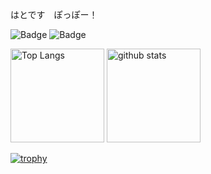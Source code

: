 はとです　ぽっぽー！


![Badge](https://cp-logo.vercel.app/atcoder/Kyo_s_s)
![Badge](https://cp-logo.vercel.app/codeforces/Kyo_s_s)


<!--
**Kyo-s-s/Kyo-s-s** is a ✨ _special_ ✨ repository because its `README.md` (this file) appears on your GitHub profile.

Here are some ideas to get you started:

- 🔭 I’m currently working on ...
- 🌱 I’m currently learning ...
- 👯 I’m looking to collaborate on ...
- 🤔 I’m looking for help with ...
- 💬 Ask me about ...
- 📫 How to reach me: ...
- 😄 Pronouns: ...
- ⚡ Fun fact: ...
-->

<p align="left"> 
  <img alt="Top Langs" height="150px" src="https://github-readme-stats.vercel.app/api/top-langs/?username=Kyo-s-s&layout=compact&count_private=true&show_icons=true&theme=onedark" />
  <img alt="github stats" height="150px" src="https://github-readme-stats.vercel.app/api?username=Kyo-s-s&count_private=true&show_icons=true&show_icons=true&theme=onedark" />
</p>

[![trophy](https://github-profile-trophy.vercel.app/?username=Kyo-s-s&theme=onedark&column=7)](https://github.com/ryo-ma/github-profile-trophy)

